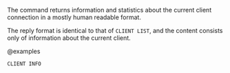 The command returns information and statistics about the current client connection in a mostly human readable format.

The reply format is identical to that of `CLIENT LIST`, and the content consists only of information about the current client.

@examples

```cli
CLIENT INFO
```
